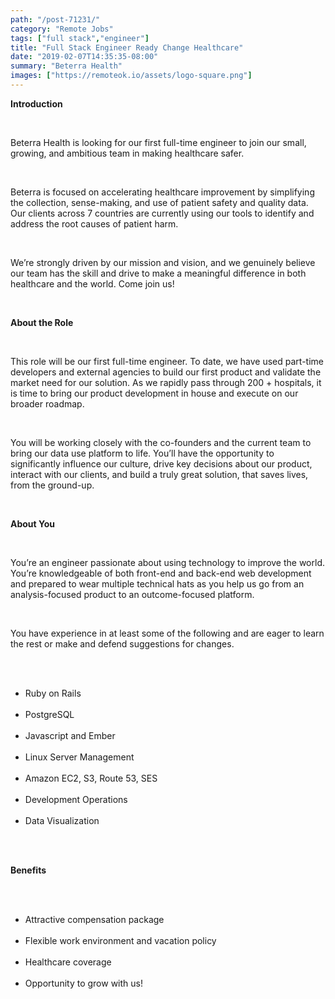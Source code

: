 ```yaml
---
path: "/post-71231/"
category: "Remote Jobs"
tags: ["full stack","engineer"]
title: "Full Stack Engineer Ready Change Healthcare"
date: "2019-02-07T14:35:35-08:00"
summary: "Beterra Health"
images: ["https://remoteok.io/assets/logo-square.png"]
---
```


<p><strong>Introduction</strong></p><br /><p>Beterra Health is looking for our first full-time engineer to join our small, growing, and ambitious team in making healthcare safer.</p><br /><p>Beterra is focused on accelerating healthcare improvement by simplifying the collection, sense-making, and use of patient safety and quality data. Our clients across 7 countries are currently using our tools to identify and address the root causes of patient harm.</p><br /><p>We&rsquo;re strongly driven by our mission and vision, and we genuinely believe our team has the skill and drive to make a meaningful difference in both healthcare and the world. Come join us!</p><br /><p><strong>About the Role</strong></p><br /><p>This role will be our first full-time engineer. To date, we have used part-time developers and external agencies to build our first product and validate the market need for our solution. As we rapidly pass through 200 + hospitals, it is time to bring our product development in house and execute on our broader roadmap.</p><br /><p>You will be working closely with the co-founders and the current team to bring our data use platform to life. You&rsquo;ll have the opportunity to significantly influence our culture, drive key decisions about our product, interact with our clients, and build a truly great solution, that saves lives, from the ground-up.</p><br /><p><strong>About You</strong></p><br /><p>You&rsquo;re an engineer passionate about using technology to improve the world. You&rsquo;re knowledgeable of both front-end and back-end web development and prepared to wear multiple technical hats as you help us go from an analysis-focused product to an outcome-focused platform.</p><br /><p>You have experience in at least some of the following and are eager to learn the rest or make and defend suggestions for changes.</p><br /><ul><br /><li>Ruby on Rails</li><br /><li>PostgreSQL</li><br /><li>Javascript and Ember</li><br /><li>Linux Server Management</li><br /><li>Amazon EC2, S3, Route 53, SES</li><br /><li>Development Operations</li><br /><li>Data Visualization</li><br /></ul><br /><p><strong>Benefits</strong></p><br /><ul><br /><li>Attractive compensation package</li><br /><li>Flexible work environment and vacation policy</li><br /><li>Healthcare coverage</li><br /><li>Opportunity to grow with us!</li><br /></ul>
